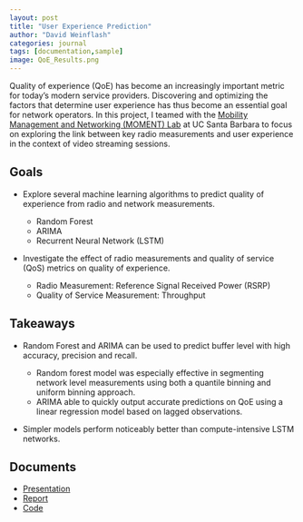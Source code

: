 ```yaml
---
layout: post
title: "User Experience Prediction"
author: "David Weinflash"
categories: journal
tags: [documentation,sample]
image: QoE_Results.png
---
```


Quality of experience (QoE) has become an increasingly important metric for today’s modern service providers.
Discovering and optimizing the factors that determine user experience has thus become an essential goal for
network operators. In this project, I teamed with the [Mobility Management and Networking (MOMENT) Lab](https://moment.cs.ucsb.edu/) 
at UC Santa Barbara to focus on exploring the link between key radio measurements and user experience in the context of video streaming sessions.

## Goals

* Explore several machine learning algorithms to predict quality of experience from radio and network measurements.

  * Random Forest
  * ARIMA 
  * Recurrent Neural Network (LSTM)

* Investigate the effect of radio measurements and quality of service (QoS) metrics on quality of experience.

  * Radio Measurement: Reference Signal Received Power (RSRP)
  * Quality of Service Measurement: Throughput

## Takeaways

* Random Forest and ARIMA can be used to predict buffer level with high accuracy, precision and recall.

  * Random forest model was especially effective in segmenting network level measurements using both a quantile binning and uniform binning approach. 
  * ARIMA able to quickly output accurate predictions on QoE using a linear regression model based on lagged observations.
  
* Simpler models perform noticeably better than compute-intensive LSTM networks.

## Documents

* [Presentation](/assets/pdf/QoE_Presentation.pdf)
* [Report](/assets/pdf/QoE_Report.pdf)
* [Code](https://github.com/dweinflash/NetworkingAI)
